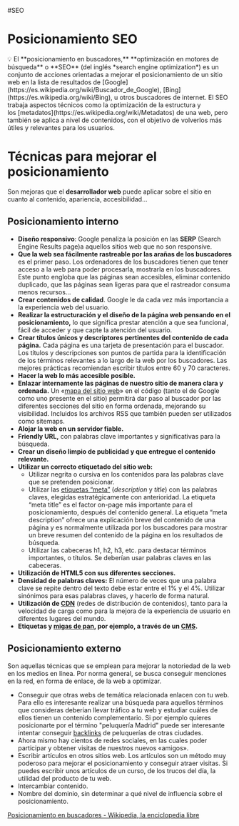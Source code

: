 
#SEO

# Posicionamiento SEO

<aside>
💡 El **posicionamiento en buscadores,** **optimización en motores de búsqueda** o **SEO** (del inglés *search engine optimization*) es un conjunto de acciones orientadas a mejorar el posicionamiento de un sitio web en la lista de resultados de [Google](https://es.wikipedia.org/wiki/Buscador_de_Google), [Bing](https://es.wikipedia.org/wiki/Bing), u otros buscadores de internet. El SEO trabaja aspectos técnicos como la optimización de la estructura y los [metadatos](https://es.wikipedia.org/wiki/Metadatos) de una web, pero también se aplica a nivel de contenidos, con el objetivo de volverlos más útiles y relevantes para los usuarios.

</aside>

# Técnicas para mejorar el posicionamiento

Son mejoras que el **desarrollador web** puede aplicar sobre el sitio en cuanto al contenido, apariencia, accesibilidad...

## Posicionamiento interno

- **Diseño responsivo**: Google penaliza la posición en las **SERP** (Search Engine Results page)a aquellos sitios web que no son responsive.
- **Que la web sea fácilmente rastreable por las arañas de los buscadores** es el primer paso. Los ordenadores de los buscadores tienen que tener acceso a la web para poder procesarla, mostrarla en los buscadores. Este punto engloba que las páginas sean accesibles, eliminar contenido duplicado, que las páginas sean ligeras para que el rastreador consuma menos recursos...
- **Crear contenidos de calidad**. Google le da cada vez más importancia a la experiencia web del usuario.
- **Realizar la estructuración y el diseño de la página web pensando en el posicionamiento,** lo que significa prestar atención a que sea funcional, fácil de acceder y que capte la atención del usuario.
- **Crear títulos únicos y descriptores pertinentes del contenido de cada página.** Cada página es una tarjeta de presentación para el buscador. Los títulos y descripciones son puntos de partida para la identificación de los términos relevantes a lo largo de la web por los buscadores. Las mejores prácticas recomiendan escribir títulos entre 60 y 70 caracteres.
- **Hacer la web lo más accesible posible.**
- **Enlazar internamente las páginas de nuestro sitio de manera clara y ordenada.**  Un «[mapa del sitio web](https://es.wikipedia.org/wiki/Mapa_de_sitio_web)» en el código (tanto el de Google como uno presente en el sitio) permitirá dar paso al buscador por las diferentes secciones del sitio en forma ordenada, mejorando su visibilidad. Incluidos los archivos RSS que también pueden ser utilizados como sitemaps.
- **Alojar la web en un servidor fiable.**
- **Friendly URL,** con palabras clave importantes y significativas para la búsqueda.
- **Crear un diseño limpio de publicidad y que entregue el contenido relevante.**
- **Utilizar un correcto etiquetado del sitio web:**
    - Utilizar negrita o cursiva en los contenidos para las palabras clave que se pretenden posicionar.
    - Utilizar las [etiquetas “meta”](https://es.wikipedia.org/wiki/Etiqueta_meta) (*description* y *title*) con las palabras claves, elegidas estratégicamente con anterioridad. La etiqueta “meta title” es el factor on-page más importante para el posicionamiento, después del contenido general. La etiqueta “meta description” ofrece una explicación breve del contenido de una página y es normalmente utilizada por los buscadores para mostrar un breve resumen del contenido de la página en los resultados de búsqueda.
    - Utilizar las cabeceras h1, h2, h3, etc. para destacar términos importantes, o títulos. Se deberían usar palabras claves en las cabeceras.
- **Utilización de HTML5 con sus diferentes secciones.**
- **Densidad de palabras claves:** El número de veces que una palabra clave se repite dentro del texto debe estar entre el 1% y el 4%. Utilizar sinónimos para esas palabras claves, y hacerlo de forma natural.
- **Utilización de [CDN](https://es.wikipedia.org/wiki/Content_Delivery_Network)** (redes de distribución de contenidos), tanto para la velocidad de carga como para la mejora de la experiencia de usuario en diferentes lugares del mundo.
- **Etiquetas y [migas de pan](https://es.wikipedia.org/wiki/Miga_de_pan_(inform%C3%A1tica)), por ejemplo, a través de un [CMS](https://es.wikipedia.org/wiki/Sistema_de_gesti%C3%B3n_de_contenidos).**

## Posicionamiento externo

Son aquellas técnicas que se emplean para mejorar la notoriedad de la web en los medios en línea. Por norma general, se busca conseguir menciones en la red, en forma de enlace, de la web a optimizar.

- Conseguir que otras webs de temática relacionada enlacen con tu web. Para ello es interesante realizar una búsqueda para aquellos términos que consideras deberían llevar tráfico a tu web y estudiar cuáles de ellos tienen un contenido complementario. Si por ejemplo quieres posicionarte por el término "peluquería Madrid" puede ser interesante intentar conseguir [backlinks](https://es.wikipedia.org/wiki/Backlinks) de peluquerías de otras ciudades.
- Ahora mismo hay cientos de redes sociales, en las cuales poder participar y obtener visitas de nuestros nuevos «amigos».
- Escribir artículos en otros sitios web. Los artículos son un método muy poderoso para mejorar el posicionamiento y conseguir atraer visitas. Si puedes escribir unos artículos de un curso, de los trucos del día, la utilidad del producto de tu web.
- Intercambiar contenido.
- Nombre del dominio, sin determinar a qué nivel de influencia sobre el posicionamiento.

[Posicionamiento en buscadores - Wikipedia, la enciclopedia libre](https://es.wikipedia.org/wiki/Posicionamiento_en_buscadores)